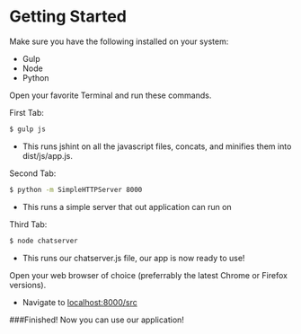 # Getting Started

Make sure you have the following installed on your system:
* Gulp
* Node
* Python


Open your favorite Terminal and run these commands.

First Tab:
```sh
$ gulp js
```
* This runs jshint on all the javascript files, concats, and minifies them into dist/js/app.js.

Second Tab:
```sh
$ python -m SimpleHTTPServer 8000
```
* This runs a simple server that out application can run on

Third Tab:
```sh
$ node chatserver
```
* This runs our chatserver.js file, our app is now ready to use!

Open your web browser of choice (preferrably the latest Chrome or Firefox versions).

-   Navigate to [localhost:8000/src]

###Finished! Now you can use our application!



[localhost:8000/src]:localhost:8000/src
